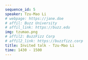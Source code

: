 ```yaml
---
sequence_id: 5
speaker: Tzu-Mao Li
# webpage: https://jane.doe
# affil: Buzz University
# affil_link: https://buzz.edu
img: tzumao.png
# affil2: BuzzFizz Corp
# affil2_link: https://buzzfizz.corp
title: Invited talk - Tzu-Mao Li
time: 1430 - 1500
---
```

